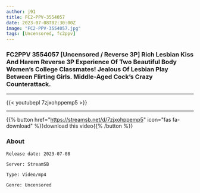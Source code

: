 ```yaml
---
author: j91
title: FC2-PPV-3554057
date: 2023-07-08T02:30:00Z
image: "FC2-PPV-3554057.jpg"
tags: [Uncensored, fc2ppv]
---
```


### FC2PPV 3554057 [Uncensored / Reverse 3P] Rich Lesbian Kiss And Harem Reverse 3P Experience Of Two Beautiful Body Women’s College Classmates! Jealous Of Lesbian Play Between Flirting Girls. Middle-Aged Cock’s Crazy Counterattack.
___

{{< youtubepl 7zjxohppemp5 >}}
___

{{% button href="https://streamsb.net/d/7zjxohppemp5" icon="fas fa-download" %}}download this video{{% /button %}}
### About

`Release date: 2023-07-08`

`Server: StreamSB`

`Type: Video/mp4`

`Genre:	Uncensored`